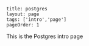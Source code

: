 ```
title: postgres
layout: page
tags: ['intro','page']
pageOrder: 1
```

This is the Postgres intro page
